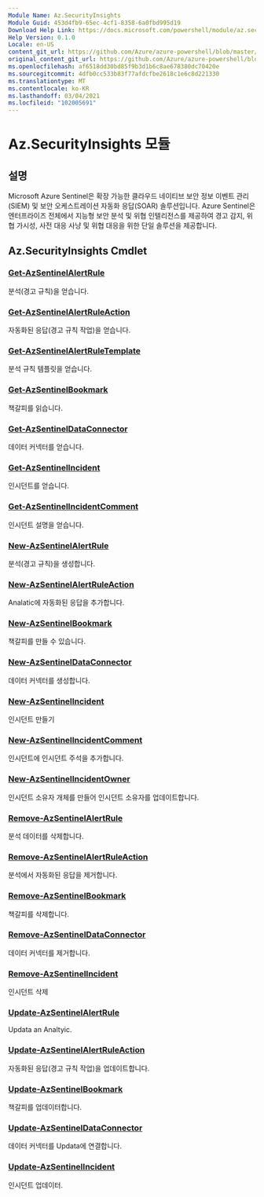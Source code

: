 ```yaml
---
Module Name: Az.SecurityInsights
Module Guid: 453d4fb9-65ec-4cf1-8358-6a0fbd995d19
Download Help Link: https://docs.microsoft.com/powershell/module/az.securityinsights
Help Version: 0.1.0
Locale: en-US
content_git_url: https://github.com/Azure/azure-powershell/blob/master/src/SecurityInsights/SecurityInsights/help/Az.SecurityInsights.md
original_content_git_url: https://github.com/Azure/azure-powershell/blob/master/src/SecurityInsights/SecurityInsights/help/Az.SecurityInsights.md
ms.openlocfilehash: af6518dd30bd85f9b3d1b6c8ae678380dc70420e
ms.sourcegitcommit: 4dfb0cc533b83f77afdcfbe2618c1e6c8d221330
ms.translationtype: MT
ms.contentlocale: ko-KR
ms.lasthandoff: 03/04/2021
ms.locfileid: "102005691"
---
```

# Az.SecurityInsights 모듈
## 설명
Microsoft Azure Sentinel은 확장 가능한 클라우드 네이티브 보안 정보 이벤트 관리(SIEM) 및 보안 오케스트레이션 자동화 응답(SOAR) 솔루션입니다. Azure Sentinel은 엔터프라이즈 전체에서 지능형 보안 분석 및 위협 인텔리전스를 제공하여 경고 감지, 위협 가시성, 사전 대응 사냥 및 위협 대응을 위한 단일 솔루션을 제공합니다.

## Az.SecurityInsights Cmdlet
### [Get-AzSentinelAlertRule](Get-AzSentinelAlertRule.md)
분석(경고 규칙)을 얻습니다.

### [Get-AzSentinelAlertRuleAction](Get-AzSentinelAlertRuleAction.md)
자동화된 응답(경고 규칙 작업)을 얻습니다.

### [Get-AzSentinelAlertRuleTemplate](Get-AzSentinelAlertRuleTemplate.md)
분석 규칙 템플릿을 얻습니다.

### [Get-AzSentinelBookmark](Get-AzSentinelBookmark.md)
책갈피를 읽습니다.

### [Get-AzSentinelDataConnector](Get-AzSentinelDataConnector.md)
데이터 커넥터를 얻습니다.

### [Get-AzSentinelIncident](Get-AzSentinelIncident.md)
인시던트를 얻습니다.

### [Get-AzSentinelIncidentComment](Get-AzSentinelIncidentComment.md)
인시던트 설명을 얻습니다.

### [New-AzSentinelAlertRule](New-AzSentinelAlertRule.md)
분석(경고 규칙)을 생성합니다.

### [New-AzSentinelAlertRuleAction](New-AzSentinelAlertRuleAction.md)
Analatic에 자동화된 응답을 추가합니다.

### [New-AzSentinelBookmark](New-AzSentinelBookmark.md)
책갈피를 만들 수 있습니다.

### [New-AzSentinelDataConnector](New-AzSentinelDataConnector.md)
데이터 커넥터를 생성합니다.

### [New-AzSentinelIncident](New-AzSentinelIncident.md)
인시던트 만들기

### [New-AzSentinelIncidentComment](New-AzSentinelIncidentComment.md)
인시던트에 인시던트 주석을 추가합니다.

### [New-AzSentinelIncidentOwner](New-AzSentinelIncidentOwner.md)
인시던트 소유자 개체를 만들어 인시던트 소유자를 업데이트합니다.

### [Remove-AzSentinelAlertRule](Remove-AzSentinelAlertRule.md)
분석 데이터를 삭제합니다.

### [Remove-AzSentinelAlertRuleAction](Remove-AzSentinelAlertRuleAction.md)
분석에서 자동화된 응답을 제거합니다.

### [Remove-AzSentinelBookmark](Remove-AzSentinelBookmark.md)
책갈피를 삭제합니다.

### [Remove-AzSentinelDataConnector](Remove-AzSentinelDataConnector.md)
데이터 커넥터를 제거합니다.

### [Remove-AzSentinelIncident](Remove-AzSentinelIncident.md)
인시던트 삭제

### [Update-AzSentinelAlertRule](Update-AzSentinelAlertRule.md)
Updata an Analtyic.

### [Update-AzSentinelAlertRuleAction](Update-AzSentinelAlertRuleAction.md)
자동화된 응답(경고 규칙 작업)을 업데이트합니다.

### [Update-AzSentinelBookmark](Update-AzSentinelBookmark.md)
책갈피를 업데이터합니다.

### [Update-AzSentinelDataConnector](Update-AzSentinelDataConnector.md)
데이터 커넥터를 Updata에 연결합니다.

### [Update-AzSentinelIncident](Update-AzSentinelIncident.md)
인시던트 업데이터.
